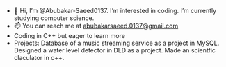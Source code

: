 - 👋 Hi, I’m @Abubakar-Saeed0137. I’m interested in coding. I’m currently studying computer science.
- 📫 You can reach me at abubakarsaeed.0137@gmail.com
- Coding in C++ but eager to learn more
- Projects: Database of a music streaming service as a project in MySQL. Designed a water level detector in DLD as a project. Made an scientfic claculator in c++.



<!---
Abubakar-Saeed0137/Abubakar-Saeed0137 is a ✨ special ✨ repository because its `README.md` (this file) appears on your GitHub profile.
You can click the Preview link to take a look at your changes.
--->
